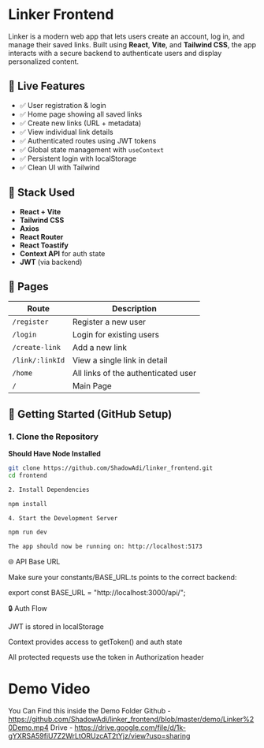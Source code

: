# Linker Frontend

Linker is a modern web app that lets users create an account, log in, and manage their saved links. Built using **React**, **Vite**, and **Tailwind CSS**, the app interacts with a secure backend to authenticate users and display personalized content.

## 🔗 Live Features

- ✅ User registration & login
- ✅ Home page showing all saved links
- ✅ Create new links (URL + metadata)
- ✅ View individual link details
- ✅ Authenticated routes using JWT tokens
- ✅ Global state management with `useContext`
- ✅ Persistent login with localStorage
- ✅ Clean UI with Tailwind

## 🧪 Stack Used

- **React + Vite**
- **Tailwind CSS**
- **Axios**
- **React Router**
- **React Toastify**
- **Context API** for auth state
- **JWT** (via backend)

## 📁 Pages

| Route            | Description                        |
|------------------|------------------------------------|
| `/register`      | Register a new user                |
| `/login`         | Login for existing users           |
| `/create-link`   | Add a new link                     |
| `/link/:linkId`  | View a single link in detail       |
| `/home`          | All links of the authenticated user|
| `/`              | Main Page                          |


## 🚀 Getting Started (GitHub Setup)

### 1. Clone the Repository
**Should Have Node Installed**

```bash
git clone https://github.com/ShadowAdi/linker_frontend.git
cd frontend

2. Install Dependencies

npm install

4. Start the Development Server

npm run dev

The app should now be running on: http://localhost:5173
```

🌐 API Base URL

Make sure your constants/BASE_URL.ts points to the correct backend:

export const BASE_URL = "http://localhost:3000/api/";

🔒 Auth Flow

JWT is stored in localStorage

Context provides access to getToken() and auth state

All protected requests use the token in Authorization header

# **Demo Video**
You Can Find this inside the Demo Folder
Github - https://github.com/ShadowAdi/linker_frontend/blob/master/demo/Linker%20Demo.mp4
Drive - https://drive.google.com/file/d/1k-gYXRSA59fiU7Z2WrLtORUzcAT2tYjz/view?usp=sharing
